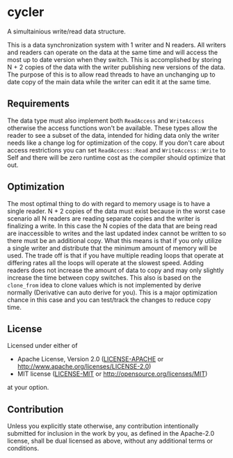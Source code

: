 # cycler
A simultainious write/read data structure.

This is a data synchronization system with 1 writer and N readers. All writers and readers can operate on the data at the same time and will access the most up to date version when they switch.
This is accomplished by storing N + 2 copies of the data with the writer publishing new versions of the data.
The purpose of this is to allow read threads to have an unchanging up to date copy of the main data while the writer can edit it at the same time.
## Requirements
The data type must also implement both `ReadAccess` and `WriteAccess` otherwise the access functions won't be available.
These types allow the reader to see a subset of the data, intended for hiding data only the writer needs like a change log for optimization of the copy.
If you don't care about access restrictions you can set `ReadAccess::Read` and `WriteAccess::Write` to Self and there will be zero runtime cost as the compiler should optimize that out.
## Optimization
The most optimal thing to do with regard to memory usage is to have a single reader.
N + 2 copies of the data must exist because in the worst case scenario all N readers are reading separate copies and the writer is finalizing a write.
In this case the N copies of the data that are being read are inaccessible to writes and the last updated index cannot be written to so there must be an additional copy.
What this means is that if you only utilize a single writer and distribute that the minimum amount of memory will be used.
The trade off is that if you have multiple reading loops that operate at differing rates all the loops will operate at the slowest speed.
Adding readers does not increase the amount of data to copy and may only slightly increase the time between copy switches.
This also is based on the `clone_from` idea to clone values which is not implemented by derive normally (Derivative can auto derive for you).
This is a major optimization chance in this case and you can test/track the changes to reduce copy time.

## License

Licensed under either of

* Apache License, Version 2.0
  ([LICENSE-APACHE](LICENSE-APACHE) or http://www.apache.org/licenses/LICENSE-2.0)
* MIT license
  ([LICENSE-MIT](LICENSE-MIT) or http://opensource.org/licenses/MIT)

at your option.

## Contribution

Unless you explicitly state otherwise, any contribution intentionally submitted
for inclusion in the work by you, as defined in the Apache-2.0 license, shall be
dual licensed as above, without any additional terms or conditions.
